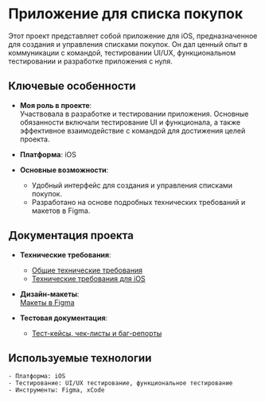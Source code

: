 # Приложение для списка покупок  

Этот проект представляет собой приложение для iOS, предназначенное для создания и управления списками покупок. Он дал ценный опыт в коммуникации с командой, тестировании UI/UX, функциональном тестировании и разработке приложения с нуля.

## Ключевые особенности  

- **Моя роль в проекте**:  
  Участвовала в разработке и тестировании приложения. Основные обязанности включали тестирование UI и функционала, а также эффективное взаимодействие с командой для достижения целей проекта.  

- **Платформа**: iOS  
- **Основные возможности**:  
  - Удобный интерфейс для создания и управления списками покупок.  
  - Разработано на основе подробных технических требований и макетов в Figma.  

## Документация проекта  

- **Технические требования**:  
  - [Общие технические требования](https://docs.google.com/document/d/1Vj4VT_phnwfD6H-2KTCs4gxw-2KDCFF5LjKFjTX_e48/edit?usp=sharing)  
  - [Технические требования для iOS](https://docs.google.com/document/d/1XtyH_pA6QA34UzG3dhAdklPcO0-9vayL11v13dcNZJY/edit?usp=sharing)  

- **Дизайн-макеты**:  
  [Макеты в Figma](https://drive.google.com/drive/folders/1f3fCwFmge98nD8fcmj9MUWFdjacLO9mB?usp=drive_link)  

- **Тестовая документация**:  
  - [Тест-кейсы, чек-листы и баг-репорты](https://docs.google.com/spreadsheets/d/1wX1o-wSKXTlkOQochyFQLb37-1ZfnCrAu4rus1RhqC8/edit?gid=1610116509#gid=1610116509)  

## Используемые технологии  

```plaintext
- Платформа: iOS  
- Тестирование: UI/UX тестирование, функциональное тестирование  
- Инструменты: Figma, xCode  
